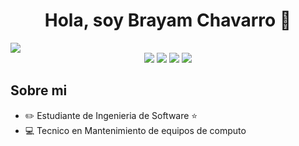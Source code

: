 <div align="center">
<h1 align="center">Hola, soy Brayam Chavarro 👋</h1>
</div>
<img src="https://i.imgur.com/1cxXnd7.jpeg">
<div align="center">
<img src="https://img.shields.io/badge/%E2%9A%99%EF%B8%8F-JAVA-red">
<img src="https://img.shields.io/badge/%F0%9F%90%8D-PYTHON-blue">
<img src="https://img.shields.io/badge/%F0%9F%94%A8-HTML-F57F48">
<img src="https://img.shields.io/badge/%F0%9F%96%8C%EF%B8%8F-CSS-162185">
</div>


## Sobre mi

- ✏️ Estudiante de Ingenieria de Software ⭐ 
- 💻 Tecnico en Mantenimiento de equipos de computo
